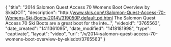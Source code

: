 {
    "title": "2014 Salomon Quest Access 70 Womens Boot Overview by SkisDOT",
    "description": "http:\/\/www.skis.com\/Salomon-Quest-Access-70-Womens-Ski-Boots-2014\/319050P,default,pd.html The Salomon Quest Access 70 Ski Boots are a great boot for the inte...",
    "videoid": "3765563",
    "date_created": "1411361095",
    "date_modified": "1418181998",
    "type": "captivate",
    "layout": "video",
    "url": "\/v\/2014-salomon-quest-access-70-womens-boot-overview-by-skisdot\/3765563"
}
